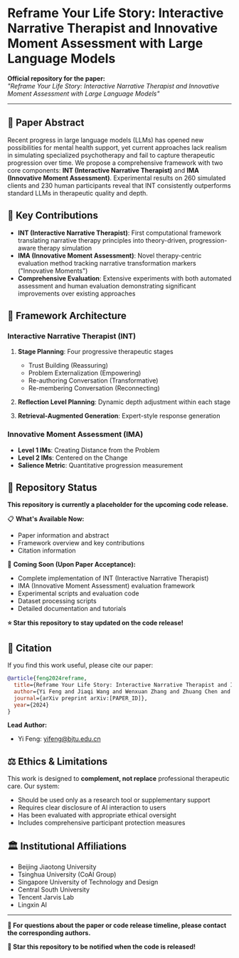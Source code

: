 # Reframe Your Life Story: Interactive Narrative Therapist and Innovative Moment Assessment with Large Language Models

**Official repository for the paper:**  
*"Reframe Your Life Story: Interactive Narrative Therapist and Innovative Moment Assessment with Large Language Models"*

---

## 📄 Paper Abstract

Recent progress in large language models (LLMs) has opened new possibilities for mental health support, yet current approaches lack realism in simulating specialized psychotherapy and fail to capture therapeutic progression over time. We propose a comprehensive framework with two core components: **INT (Interactive Narrative Therapist)** and **IMA (Innovative Moment Assessment)**. Experimental results on 260 simulated clients and 230 human participants reveal that INT consistently outperforms standard LLMs in therapeutic quality and depth.

## 🎯 Key Contributions

- **INT (Interactive Narrative Therapist)**: First computational framework translating narrative therapy principles into theory-driven, progression-aware therapy simulation
- **IMA (Innovative Moment Assessment)**: Novel therapy-centric evaluation method tracking narrative transformation markers ("Innovative Moments")
- **Comprehensive Evaluation**: Extensive experiments with both automated assessment and human evaluation demonstrating significant improvements over existing approaches

## 🔬 Framework Architecture

### Interactive Narrative Therapist (INT)
1. **Stage Planning**: Four progressive therapeutic stages
   - Trust Building (Reassuring)
   - Problem Externalization (Empowering) 
   - Re-authoring Conversation (Transformative)
   - Re-membering Conversation (Reconnecting)

2. **Reflection Level Planning**: Dynamic depth adjustment within each stage
3. **Retrieval-Augmented Generation**: Expert-style response generation

### Innovative Moment Assessment (IMA)
- **Level 1 IMs**: Creating Distance from the Problem
- **Level 2 IMs**: Centered on the Change
- **Salience Metric**: Quantitative progression measurement

## 🚨 Repository Status

**This repository is currently a placeholder for the upcoming code release.**

📋 **What's Available Now:**
- Paper information and abstract
- Framework overview and key contributions
- Citation information

🔄 **Coming Soon (Upon Paper Acceptance):**
- Complete implementation of INT (Interactive Narrative Therapist)
- IMA (Innovative Moment Assessment) evaluation framework
- Experimental scripts and evaluation code
- Dataset processing scripts
- Detailed documentation and tutorials

**⭐ Star this repository to stay updated on the code release!**

## 📖 Citation

If you find this work useful, please cite our paper:

```bibtex
@article{feng2024reframe,
  title={Reframe Your Life Story: Interactive Narrative Therapist and Innovative Moment Assessment with Large Language Models},
  author={Yi Feng and Jiaqi Wang and Wenxuan Zhang and Zhuang Chen and Shen Yutong and Xiyao Xiao and Minlie Huang and Liping Jing and Jian Yu},
  journal={arXiv preprint arXiv:[PAPER_ID]},
  year={2024}
}
```

**Lead Author:**
- Yi Feng: yifeng@bjtu.edu.cn

## ⚖️ Ethics & Limitations

This work is designed to **complement, not replace** professional therapeutic care. Our system:
- Should be used only as a research tool or supplementary support
- Requires clear disclosure of AI interaction to users  
- Has been evaluated with appropriate ethical oversight
- Includes comprehensive participant protection measures

## 🏛️ Institutional Affiliations

- Beijing Jiaotong University
- Tsinghua University (CoAI Group)
- Singapore University of Technology and Design
- Central South University
- Tencent Jarvis Lab
- Lingxin AI

---

**📧 For questions about the paper or code release timeline, please contact the corresponding authors.**

**🌟 Star this repository to be notified when the code is released!**
